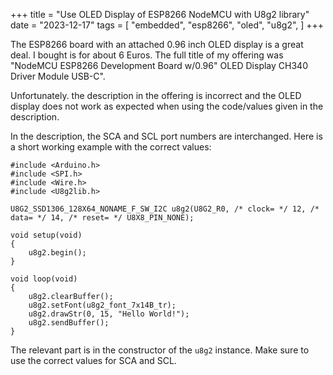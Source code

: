 +++
title = "Use OLED Display of ESP8266 NodeMCU with U8g2 library"
date = "2023-12-17"
tags = [
    "embedded",
    "esp8266",
    "oled",
    "u8g2",
]
+++

The ESP8266 board with an attached 0.96 inch OLED display is a great deal.
I bought is for about 6 Euros. The full title of my offering was
"NodeMCU ESP8266 Development Board w/0.96" OLED Display CH340 Driver Module USB-C".

Unfortunately. the description in the offering is incorrect and the OLED display does
not work as expected when using the code/values given in the description.
<!--more-->

In the description, the SCA and SCL port numbers are interchanged.
Here is a short working example with the correct values:
```
#include <Arduino.h>
#include <SPI.h>
#include <Wire.h>
#include <U8g2lib.h>

U8G2_SSD1306_128X64_NONAME_F_SW_I2C u8g2(U8G2_R0, /* clock= */ 12, /* data= */ 14, /* reset= */ U8X8_PIN_NONE);

void setup(void)
{
    u8g2.begin();
}

void loop(void)
{
    u8g2.clearBuffer();
    u8g2.setFont(u8g2_font_7x14B_tr);
    u8g2.drawStr(0, 15, "Hello World!");
    u8g2.sendBuffer();
}
``` 

The relevant part is in the constructor of the `u8g2` instance. Make sure to use the
correct values for SCA and SCL.
